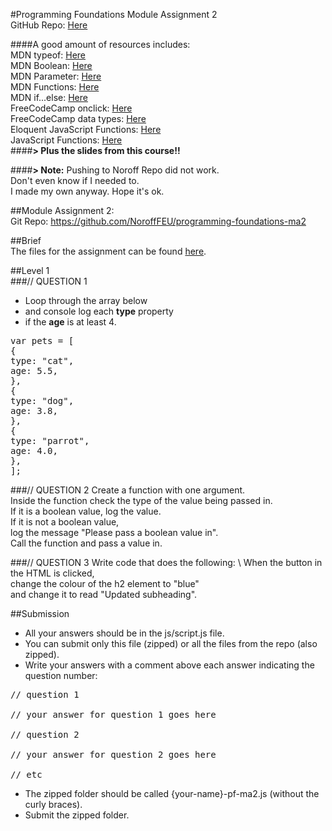 #Programming Foundations Module Assignment 2  
GitHub Repo: [Here](https://github.com/siljeangelvik/programming-foundations-MA2)    
  
####A good amount of resources includes:  
MDN typeof: [Here](https://developer.mozilla.org/en-US/docs/Web/JavaScript/Reference/Operators/typeof) \
MDN Boolean: [Here](https://developer.mozilla.org/en-US/docs/Web/JavaScript/Reference/Global_Objects/Boolean)  
MDN Parameter: [Here](https://developer.mozilla.org/en-US/docs/Glossary/Parameter) \
MDN Functions: [Here](https://developer.mozilla.org/en-US/docs/Web/JavaScript/Guide/Functions) \
MDN if...else: [Here](https://developer.mozilla.org/en-US/docs/Web/JavaScript/Reference/Statements/if...else) \
FreeCodeCamp onclick: [Here](https://www.freecodecamp.org/news/html-button-onclick-javascript-click-event-tutorial/) \
FreeCodeCamp data types: [Here](https://www.freecodecamp.org/news/javascript-data-types-typeof-explained/) \
Eloquent JavaScript Functions: [Here](https://eloquentjavascript.net/03_functions.html) \
JavaScript Functions: [Here](https://www.tutorialsteacher.com/javascript/javascript-function)  
####**> Plus the slides from this course!!**  

####**> Note:** Pushing to Noroff Repo did not work.  
Don't even know if I needed to. \
I made my own anyway. Hope it's ok.

##Module Assignment 2:   
Git Repo: https://github.com/NoroffFEU/programming-foundations-ma2   

##Brief  
The files for the assignment can be found [here](https://programming-foundations.netlify.app/2edsw/ma).  

##Level 1  
###// QUESTION 1  
* Loop through the array below 
* and console log each **type** property 
* if the **age** is at least 4.

<pre>
var pets = [
{
type: "cat",
age: 5.5,
},
{
type: "dog",
age: 3.8,
},
{
type: "parrot",
age: 4.0,
},
];
</pre>

###// QUESTION 2
Create a function with one argument. \
Inside the function check the type of the value being passed in. \
If it is a boolean value, log the value. \
If it is not a boolean value, \
log the message "Please pass a boolean value in". \
Call the function and pass a value in.

###// QUESTION 3
Write code that does the following: \ 
When the button in the HTML is clicked, \
change the colour of the h2 element to "blue" \
and change it to read "Updated subheading".

##Submission
* All your answers should be in the js/script.js file. 
* You can submit only this file (zipped) or all the files from the repo (also zipped).
* Write your answers with a comment above each answer indicating the question number:

<pre>
// question 1

// your answer for question 1 goes here

// question 2

// your answer for question 2 goes here

// etc
</pre>

* The zipped folder should be called {your-name}-pf-ma2.js (without the curly braces).
* Submit the zipped folder.